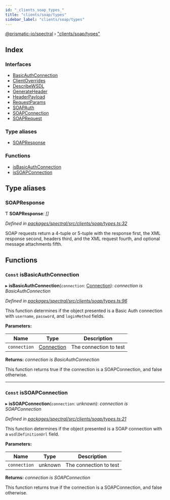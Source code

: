 ```yaml
---
id: "_clients_soap_types_"
title: "clients/soap/types"
sidebar_label: "clients/soap/types"
---
```


[@prismatic-io/spectral](../index.md) › ["clients/soap/types"](_clients_soap_types_.md)

## Index

### Interfaces

* [BasicAuthConnection](../interfaces/_clients_soap_types_.basicauthconnection.md)
* [ClientOverrides](../interfaces/_clients_soap_types_.clientoverrides.md)
* [DescribeWSDL](../interfaces/_clients_soap_types_.describewsdl.md)
* [GenerateHeader](../interfaces/_clients_soap_types_.generateheader.md)
* [HeaderPayload](../interfaces/_clients_soap_types_.headerpayload.md)
* [RequestParams](../interfaces/_clients_soap_types_.requestparams.md)
* [SOAPAuth](../interfaces/_clients_soap_types_.soapauth.md)
* [SOAPConnection](../interfaces/_clients_soap_types_.soapconnection.md)
* [SOAPRequest](../interfaces/_clients_soap_types_.soaprequest.md)

### Type aliases

* [SOAPResponse](_clients_soap_types_.md#soapresponse)

### Functions

* [isBasicAuthConnection](_clients_soap_types_.md#const-isbasicauthconnection)
* [isSOAPConnection](_clients_soap_types_.md#const-issoapconnection)

## Type aliases

###  SOAPResponse

Ƭ **SOAPResponse**: *[]*

*Defined in [packages/spectral/src/clients/soap/types.ts:32](https://github.com/prismatic-io/spectral/blob/v7.6.2/packages/spectral/src/clients/soap/types.ts#L32)*

SOAP requests return a 4-tuple or 5-tuple with the response first, the XML response second, headers third, and the XML request fourth, and optional message attachments fifth.

## Functions

### `Const` isBasicAuthConnection

▸ **isBasicAuthConnection**(`connection`: [Connection](../interfaces/_types_inputs_.connection.md)): *connection is BasicAuthConnection*

*Defined in [packages/spectral/src/clients/soap/types.ts:96](https://github.com/prismatic-io/spectral/blob/v7.6.2/packages/spectral/src/clients/soap/types.ts#L96)*

This function determines if the object presented is a Basic Auth connection with `username`, `password`, and `loginMethod` fields.

**Parameters:**

Name | Type | Description |
------ | ------ | ------ |
`connection` | [Connection](../interfaces/_types_inputs_.connection.md) | The connection to test |

**Returns:** *connection is BasicAuthConnection*

This function returns true if the connection is a SOAPConnection, and false otherwise.

___

### `Const` isSOAPConnection

▸ **isSOAPConnection**(`connection`: unknown): *connection is SOAPConnection*

*Defined in [packages/spectral/src/clients/soap/types.ts:21](https://github.com/prismatic-io/spectral/blob/v7.6.2/packages/spectral/src/clients/soap/types.ts#L21)*

This function determines if the object presented is a SOAP connection with a `wsdlDefinitionUrl` field.

**Parameters:**

Name | Type | Description |
------ | ------ | ------ |
`connection` | unknown | The connection to test |

**Returns:** *connection is SOAPConnection*

This function returns true if the connection is a SOAPConnection, and false otherwise.
